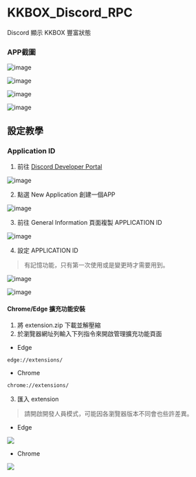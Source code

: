 # KKBOX_Discord_RPC
Discord 顯示 KKBOX 豐富狀態

### APP截圖

![image](https://i.imgur.com/ec3daNS.png)

![image](https://i.imgur.com/4aGKLeI.png)

![image](https://i.imgur.com/ZR5xmRc.png)

![image](https://i.imgur.com/TYBNxIm.png)


## 設定教學

### Application ID 

1. 前往 [Discord Developer Portal](https://discord.com/developers/applications)

![image](https://user-images.githubusercontent.com/42506064/190571984-5705efc0-e829-42ce-a1dc-f66cbbeb1750.png)


2. 點選 New Application 創建一個APP

![image](https://user-images.githubusercontent.com/42506064/190571906-74766290-1827-4a80-8d7e-ce78cecb090b.png)

3. 前往 General Information 頁面複製 APPLICATION ID

![image](https://user-images.githubusercontent.com/42506064/190572481-bf26d00c-ccbb-4495-97d5-57a0b4bf2d7f.png)

4. 設定 APPLICATION ID
> 有記憶功能，只有第一次使用或是變更時才需要用到。

![image](https://i.imgur.com/ZR5xmRc.png)

![image](https://i.imgur.com/TYBNxIm.png)

#### Chrome/Edge 擴充功能安裝

1. 將 extension.zip 下載並解壓縮
2. 於瀏覽器網址列輸入下列指令來開啟管理擴充功能頁面
- Edge
```
edge://extensions/
```
- Chrome
```
chrome://extensions/
```
3. 匯入 extension
> 請開啟開發人員模式，可能因各瀏覽器版本不同會也些許差異。

- Edge
  
![](https://i.imgur.com/r6TJla1.png)

- Chrome
  
![](https://i.imgur.com/HbbgGy0.png)